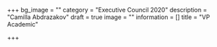 +++
bg_image = ""
category = "Executive Council 2020"
description = "Camilla Abdrazakov"
draft = true
image = ""
information = []
title = "VP Academic"

+++

